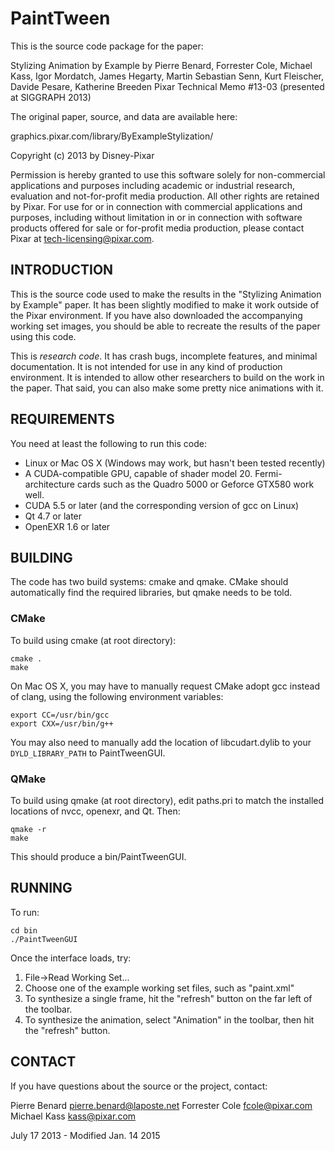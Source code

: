 # PaintTween

This is the source code package for the paper:

Stylizing Animation by Example
by Pierre Benard, Forrester Cole, Michael Kass, Igor Mordatch, James Hegarty, 
Martin Sebastian Senn, Kurt Fleischer, Davide Pesare, Katherine Breeden
Pixar Technical Memo #13-03 (presented at SIGGRAPH 2013)

The original paper, source, and data are available here:

graphics.pixar.com/library/ByExampleStylization/

Copyright (c) 2013 by Disney-Pixar

Permission is hereby granted to use this software solely for 
non-commercial applications and purposes including academic or 
industrial research, evaluation and not-for-profit media
production.  All other rights are retained by Pixar.  For use 
for or in connection with commercial applications and
purposes, including without limitation in or in connection 
with software products offered for sale or for-profit media
production, please contact Pixar at tech-licensing@pixar.com.


## INTRODUCTION

This is the source code used to make the results in the "Stylizing Animation
by Example" paper. It has been slightly modified to make it work outside of the
Pixar environment. If you have also downloaded the accompanying working set
images, you should be able to recreate the results of the paper using this code.

This is *research code*. It has crash bugs, incomplete features, and minimal 
documentation. It is not intended for use in any kind of production environment.
It is intended to allow other researchers to build on the work in the paper.
That said, you can also make some pretty nice animations with it. 


## REQUIREMENTS

You need at least the following to run this code:

- Linux or Mac OS X (Windows may work, but hasn't been tested recently)
- A CUDA-compatible GPU, capable of shader model 20. Fermi-architecture cards
   such as the Quadro 5000 or Geforce GTX580 work well.
- CUDA 5.5 or later (and the corresponding version of gcc on Linux)
- Qt 4.7 or later
- OpenEXR 1.6 or later


## BUILDING

The code has two build systems: cmake and qmake. CMake should automatically
find the required libraries, but qmake needs to be told. 

### CMake

To build using cmake (at root directory):

```
cmake .
make
```

On Mac OS X, you may have to manually request CMake adopt gcc instead of clang,
using the following environment variables:

```
export CC=/usr/bin/gcc
export CXX=/usr/bin/g++
```

You may also need to manually add the location of libcudart.dylib to your
`DYLD_LIBRARY_PATH` to PaintTweenGUI.

### QMake

To build using qmake (at root directory), edit paths.pri to match the installed 
locations of nvcc, openexr, and Qt. Then:

```
qmake -r
make
```

This should produce a bin/PaintTweenGUI.


## RUNNING

To run:

```
cd bin
./PaintTweenGUI
```

Once the interface loads, try:

1. File->Read Working Set...
2. Choose one of the example working set files, such as "paint.xml"
3. To synthesize a single frame, hit the "refresh" button on the far left 
   of the toolbar.
4. To synthesize the animation, select "Animation" in the toolbar, then
   hit the "refresh" button. 



## CONTACT

If you have questions about the source or the project, contact:

Pierre Benard <pierre.benard@laposte.net>
Forrester Cole <fcole@pixar.com>
Michael Kass <kass@pixar.com>

July 17 2013 - Modified Jan. 14 2015

